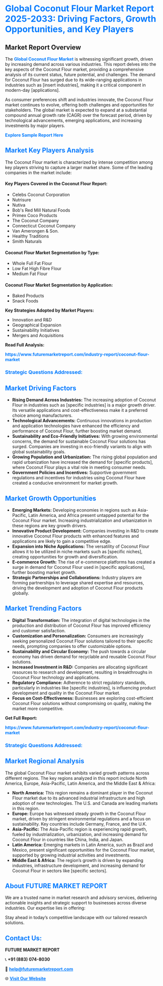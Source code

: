 <h1 style="color: #007BFF;">Global Coconut Flour Market Report 2025-2033: Driving Factors, Growth Opportunities, and Key Players</h1>

<section id="overview">
<h2>Market Report Overview</h2>
<p>The <a href="https://www.futuremarketreport.com/industry-report/coconut-flour-market" style="color: #007BFF; text-decoration: none;"><strong>Global Coconut Flour Market</strong></a> is witnessing significant growth, driven by increasing demand across various industries. This report delves into the key aspects of the Coconut Flour market, providing a comprehensive analysis of its current status, future potential, and challenges. The demand for Coconut Flour has surged due to its wide-ranging applications in industries such as [insert industries], making it a critical component in modern-day [applications].</p>
<p>As consumer preferences shift and industries innovate, the Coconut Flour market continues to evolve, offering both challenges and opportunities for stakeholders. The global market is expected to expand at a substantial compound annual growth rate (CAGR) over the forecast period, driven by technological advancements, emerging applications, and increasing investments by major players.</p>
</section>

<section id="overview">
<p><a href="https://www.futuremarketreport.com/request-sample/reportId=54294" style="color: #007BFF; text-decoration: none;"><strong>Explore Sample Report Here</strong></a></p>
</section>

<section id="key-players">
<h2 style="color: #007BFF;">Market Key Players Analysis</h2>
<p>The Coconut Flour market is characterized by intense competition among key players striving to capture a larger market share. Some of the leading companies in the market include:</p>
<h4>Key Players Covered in the Coconut Flour Report:</h4>
<ul><li>Celebs Coconut Corporation</li><li>Nutrisure</li><li>Nutiva</li><li>Bob&#039;s Red Mill Natural Foods</li><li>Primex Coco Products</li><li>The Coconut Company</li><li>Connecticut Coconut Company</li><li>Van Amerongen &amp; Son.</li><li>Healthy Traditions</li><li>Smith Naturals</li></ul>
<h4>Coconut Flour Market Segmentation by Type:</h4>
<ul><li>Whole Full Fat Flour</li><li>Low Fat High Fibre Flour</li><li>Medium Fat Flour</li></ul>

<h4>Coconut Flour Market Segmentation by Application:</h4>
<ul><li>Baked Products</li><li>Snack Foods</li></ul>
<p><strong>Key Strategies Adopted by Market Players:</strong></p>
<ul>
<li>Innovation and R&D</li>
<li>Geographical Expansion</li>
<li>Sustainability Initiatives</li>
<li>Mergers and Acquisitions</li>
</ul>
</section>

<section>
<p><strong>Read Full Analysis: </strong></p><a href="https://www.futuremarketreport.com/industry-report/coconut-flour-market" style="color: #007BFF; text-decoration: none;"><strong>https://www.futuremarketreport.com/industry-report/coconut-flour-market</strong></a>
<h3 style="color: #007BFF;">Strategic Questions Addressed:</h3>
</section>

<section id="driving-factors">
<h2 style="color: #007BFF;">Market Driving Factors</h2>
<ul>
<li><strong>Rising Demand Across Industries:</strong> The increasing adoption of Coconut Flour in industries such as [specific industries] is a major growth driver. Its versatile applications and cost-effectiveness make it a preferred choice among manufacturers.</li>
<li><strong>Technological Advancements:</strong> Continuous innovations in production and application technologies have enhanced the efficiency and performance of Coconut Flour, further boosting market demand.</li>
<li><strong>Sustainability and Eco-Friendly Initiatives:</strong> With growing environmental concerns, the demand for sustainable Coconut Flour solutions has surged. Companies are investing in eco-friendly variants to align with global sustainability goals.</li>
<li><strong>Growing Population and Urbanization:</strong> The rising global population and rapid urbanization have increased the demand for [specific products], where Coconut Flour plays a vital role in meeting consumer needs.</li>
<li><strong>Government Policies and Incentives:</strong> Supportive government regulations and incentives for industries using Coconut Flour have created a conducive environment for market growth.</li>
</ul>
</section>

<section id="growth-opportunities">
<h2 style="color: #007BFF;">Market Growth Opportunities</h2>
<ul>
<li><strong>Emerging Markets:</strong> Developing economies in regions such as Asia-Pacific, Latin America, and Africa present untapped potential for the Coconut Flour market. Increasing industrialization and urbanization in these regions are key growth drivers.</li>
<li><strong>Innovative Product Development:</strong> Companies investing in R&D to create innovative Coconut Flour products with enhanced features and applications are likely to gain a competitive edge.</li>
<li><strong>Expansion into Niche Applications:</strong> The versatility of Coconut Flour allows it to be utilized in niche markets such as [specific niches], creating opportunities for growth and diversification.</li>
<li><strong>E-commerce Growth:</strong> The rise of e-commerce platforms has created a surge in demand for Coconut Flour used in [specific applications], further boosting market growth.</li>
<li><strong>Strategic Partnerships and Collaborations:</strong> Industry players are forming partnerships to leverage shared expertise and resources, driving the development and adoption of Coconut Flour products globally.</li>
</ul>
</section>

<section id="trending-factors">
<h2 style="color: #007BFF;">Market Trending Factors</h2>
<ul>
<li><strong>Digital Transformation:</strong> The integration of digital technologies in the production and distribution of Coconut Flour has improved efficiency and customer satisfaction.</li>
<li><strong>Customization and Personalization:</strong> Consumers are increasingly seeking personalized Coconut Flour solutions tailored to their specific needs, prompting companies to offer customizable options.</li>
<li><strong>Sustainability and Circular Economy:</strong> The push towards a circular economy has driven demand for recyclable and reusable Coconut Flour solutions.</li>
<li><strong>Increased Investment in R&D:</strong> Companies are allocating significant resources to research and development, resulting in breakthroughs in Coconut Flour technology and applications.</li>
<li><strong>Regulatory Compliance:</strong> Adherence to strict regulatory standards, particularly in industries like [specific industries], is influencing product development and quality in the Coconut Flour market.</li>
<li><strong>Focus on Cost-Effectiveness:</strong> Businesses are exploring cost-efficient Coconut Flour solutions without compromising on quality, making the market more competitive.</li>
</ul>
</section>

<section>
<p><strong>Get Full Report: </strong></p><a href="https://www.futuremarketreport.com/industry-report/coconut-flour-market" style="color: #007BFF; text-decoration: none;"><strong>https://www.futuremarketreport.com/industry-report/coconut-flour-market</strong></a>
<h3 style="color: #007BFF;">Strategic Questions Addressed:</h3>
</section>


<section id="regional-analysis">
<h2 style="color: #007BFF;">Market Regional Analysis</h2>
<p>The global Coconut Flour market exhibits varied growth patterns across different regions. The key regions analyzed in this report include North America, Europe, Asia-Pacific, Latin America, and the Middle East & Africa:</p>
<ul>
<li><strong>North America:</strong> This region remains a dominant player in the Coconut Flour market due to its advanced industrial infrastructure and high adoption of new technologies. The U.S. and Canada are leading markets in this region.</li>
<li><strong>Europe:</strong> Europe has witnessed steady growth in the Coconut Flour market, driven by stringent environmental regulations and a focus on sustainability. Key countries include Germany, France, and the U.K.</li>
<li><strong>Asia-Pacific:</strong> The Asia-Pacific region is experiencing rapid growth, fueled by industrialization, urbanization, and increasing demand for Coconut Flour in countries like China, India, and Japan.</li>
<li><strong>Latin America:</strong> Emerging markets in Latin America, such as Brazil and Mexico, present significant opportunities for the Coconut Flour market, supported by growing industrial activities and investments.</li>
<li><strong>Middle East & Africa:</strong> The region’s growth is driven by expanding industries, infrastructure development, and increasing demand for Coconut Flour in sectors like [specific sectors].</li>
</ul>
</section>

<footer>
<h2 style="color: #007BFF;">About FUTURE MARKET REPORT</h2>
<p>We are a trusted name in market research and advisory services, delivering actionable insights and strategic support to businesses across diverse industries. Our expertise lies in offering:</p>

<p>Stay ahead in today’s competitive landscape with our tailored research solutions.</p>

<h2 style="color: #007BFF;">Contact Us:</h2>
<p><strong>FUTURE MARKET REPORT</strong></p>
<p>📞 <strong>+91 (883) 074-8030</strong></p>
<p>📧 <strong><a href="mailto:help@futuremarketreport.com" style="color: #007BFF;">help@futuremarketreport.com</a></strong></p>
<p>🌐 <strong><a href="https://www.futuremarketreport.com/" style="color: #007BFF;">Visit Our Website</a></strong></p>
</footer>